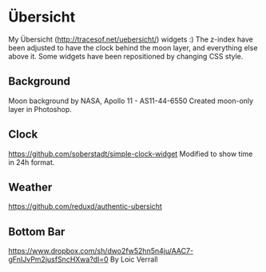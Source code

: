 # Übersicht
My Übersicht (http://tracesof.net/uebersicht/) widgets :)
The z-index have been adjusted to have the clock behind the moon layer, and everything else above it.
Some widgets have been repositioned by changing CSS style.

## Background
Moon background by NASA, Apollo 11 - AS11-44-6550
Created moon-only layer in Photoshop.

## Clock
https://github.com/soberstadt/simple-clock-widget
Modified to show time in 24h format.

## Weather
https://github.com/reduxd/authentic-ubersicht

## Bottom Bar
https://www.dropbox.com/sh/dwo2fw52hn5n4ju/AAC7-gFnIJvPm2jusfSncHXwa?dl=0
By Loic Verrall
